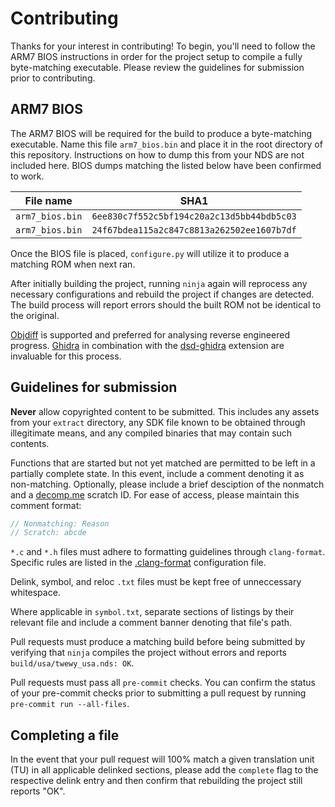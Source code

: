# Contributing

Thanks for your interest in contributing! To begin, you'll need to follow the ARM7 BIOS instructions in order for the project setup to compile a fully byte-matching executable. Please review the guidelines for submission prior to contributing.

## ARM7 BIOS

The ARM7 BIOS will be required for the build to produce a byte-matching executable. Name this file `arm7_bios.bin` and place it in the root directory of this repository. Instructions on how to dump this from your NDS are not included here. BIOS dumps matching the listed below have been confirmed to work.

| File name       | SHA1                                       |
| --------------- | ------------------------------------------ |
| `arm7_bios.bin` | `6ee830c7f552c5bf194c20a2c13d5bb44bdb5c03` |
| `arm7_bios.bin` | `24f67bdea115a2c847c8813a262502ee1607b7df` |

Once the BIOS file is placed, `configure.py` will utilize it to produce a matching ROM when next ran.

After initially building the project, running `ninja` again will reprocess any necessary configurations and rebuild the project if changes are detected. The build process will report errors should the built ROM not be identical to the original.

[Objdiff](https://github.com/encounter/objdiff) is supported and preferred for analysing reverse engineered progress. [Ghidra](https://github.com/NationalSecurityAgency/ghidra) in combination with the [dsd-ghidra](https://github.com/AetiasHax/dsd-ghidra) extension are invaluable for this process.

## Guidelines for submission

**Never** allow copyrighted content to be submitted. This includes any assets from your `extract` directory, any SDK file known to be obtained through illegitimate means, and any compiled binaries that may contain such contents.

Functions that are started but not yet matched are permitted to be left in a partially complete state. In this event, include a comment denoting it as non-matching. Optionally, please include a brief desciption of the nonmatch and a [decomp.me](https://decomp.me/) scratch ID. For ease of access, please maintain this comment format:

``` C
// Nonmatching: Reason
// Scratch: abcde
```

`*.c` and `*.h` files must adhere to formatting guidelines through `clang-format`. Specific rules are listed in the [.clang-format](../.clang-format) configuration file.

Delink, symbol, and reloc `.txt` files must be kept free of unneccessary whitespace.

Where applicable in `symbol.txt`, separate sections of listings by their relevant file and include a comment banner denoting that file's path.

Pull requests must produce a matching build before being submitted by verifying that `ninja` compiles the project without errors and reports `build/usa/twewy_usa.nds: OK`.

Pull requests must pass all `pre-commit` checks. You can confirm the status of your pre-commit checks prior to submitting a pull request by running `pre-commit run --all-files`.

## Completing a file

In the event that your pull request will 100% match a given translation unit (TU) in all applicable delinked sections, please add the `complete` flag to the respective delink entry and then confirm that rebuilding the project still reports "OK".
